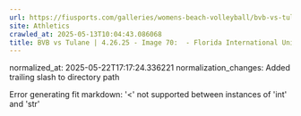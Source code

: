 ```yaml
---
url: https://fiusports.com/galleries/womens-beach-volleyball/bvb-vs-tulane-4-26-25/image-70/358/62934/
site: Athletics
crawled_at: 2025-05-13T10:04:43.086068
title: BVB vs Tulane | 4.26.25 - Image 70:  - Florida International University
---
```

normalized_at: 2025-05-22T17:17:24.336221
normalization_changes: Added trailing slash to directory path

Error generating fit markdown: '<' not supported between instances of 'int' and 'str'